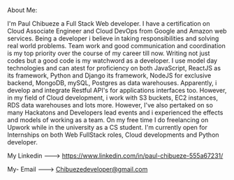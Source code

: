 About Me:

I'm Paul Chibueze a Full Stack Web developer. I have a certification on Cloud Associate Engineer and Cloud DevOps from Google and Amazon web services. Being a developer i believe in taking responsibilities and solving real world problems. Team work and good communication and coordination is my top priority over the course of my career till now. Writing not just codes but a good code is  my watchword as a developer. I use model day technologies and can atest for proficiency on both JavaScript, ReactJS as its framework, Python and Django its framework, NodeJS for exclusive backend, MongoDB, mySQL, Postgres as data warehouses. Apparently, i develop and integrate Restful API's for applications interfaces too. However, in my field of Cloud development, i work with S3 buckets, EC2 instances, RDS data warehouses and lots more. However, I've also pertaked on so many Hackatons and Developers lead events and i experienced the effects and models of working as a team. On my free time I do freelancing on Upwork while in the university as a CS student. I'm currently open for Internships on both Web FullStack roles, Cloud developments and Python developer.

My Linkedin ---> https://www.linkedin.com/in/paul-chibueze-555a67231/

My- Email ---> Chibuezedeveloper@gmail.com

